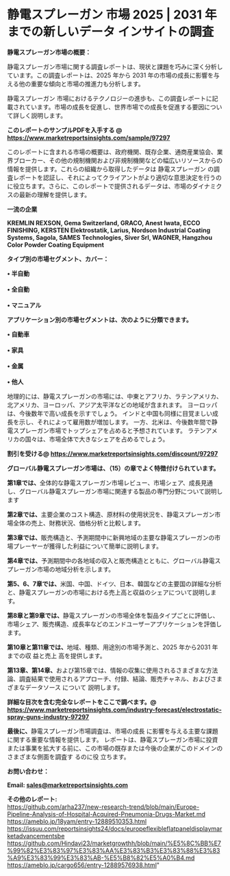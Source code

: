 # 静電スプレーガン 市場 2025 | 2031 年までの新しいデータ インサイトの調査

<strong><b>静電スプレーガン市場の概要：</b></strong>

静電スプレーガン市場に関する調査レポートは、現状と課題を巧みに深く分析しています。この調査レポートは、2025 年から 2031 年の市場の成長に影響を与える他の重要な傾向と市場の推進力も分析します。

静電スプレーガン 市場におけるテクノロジーの進歩も、この調査レポートに記載されています。市場の成長を促進し、世界市場での成長を促進する要因について詳しく説明します。

<strong>このレポートのサンプルPDFを入手する @ <a href=https://www.marketreportsinsights.com/sample/97297>https://www.marketreportsinsights.com/sample/97297</a></strong>

このレポートに含まれる市場の概要は、政府機関、既存企業、通商産業協会、業界ブローカー、その他の規制機関および非規制機関などの幅広いリソースからの情報を提供します。これらの組織から取得したデータは 静電スプレーガン の調査レポートを認証し、それによってクライアントがより適切な意思決定を行うのに役立ちます。さらに、このレポートで提供されるデータは、市場のダイナミクスの最新の理解を提供します。

<strong>一流の企業</strong>

<strong><b>KREMLIN REXSON, Gema Switzerland, GRACO, Anest Iwata, ECCO FINISHING, KERSTEN Elektrostatik, Larius, Nordson Industrial Coating Systems, Sagola, SAMES Technologies, Siver Srl, WAGNER, Hangzhou Color Powder Coating Equipment</b></strong>

<strong><b>タイプ別の市場セグメント、カバー：</b></strong>

<strong>• 半自動<br><br>• 全自動<br><br>• マニュアル</strong>

<strong><b>アプリケーション別の市場セグメントは、次のように分類できます。</b></strong>

<strong>• 自動車<br><br>• 家具<br><br>• 金属<br><br>• 他人</strong>

 地理的には、静電スプレーガンの市場には、中東とアフリカ、ラテンアメリカ、北アメリカ、ヨーロッパ、アジア太平洋などの地域が含まれます。 ヨーロッパは、今後数年で高い成長を示すでしょう。 インドと中国も同様に目覚ましい成長を示し、それによって雇用数が増加します。 一方、北米は、今後数年間で静電スプレーガン市場でトップシェアを占めると予想されています。 ラテンアメリカの国々は、市場全体で大きなシェアを占めるでしょう。

<strong>割引を受ける@ <a href=https://www.marketreportsinsights.com/discount/97297>https://www.marketreportsinsights.com/discount/97297</a></strong>

<strong><b>グローバル静電スプレーガン市場は、（15）の章でよく特徴付けられています。</b></strong>

<strong><b>第</b></strong><strong><b>1章では、</b></strong>全体的な静電スプレーガン市場レビュー、市場シェア、成長見通し、グローバル静電スプレーガン市場に関連する製品の専門分野について説明します

<strong><b>第2章では、</b></strong>主要企業のコスト構造、原材料の使用状況を、静電スプレーガン市場全体の売上、財務状況、価格分析と比較します。

<strong><b>第3章では、</b></strong>販売構造と、予測期間中に新興地域の主要な静電スプレーガンの市場プレーヤーが獲得した利益について簡単に説明します。

<strong><b>第4章では、</b></strong>予測期間中の各地域の収入と販売構造とともに、グローバル静電スプレーガン市場の地域分析を示します。

<strong><b>第5、6、7章では、</b></strong>米国、中国、ドイツ、日本、韓国などの主要国の詳細な分析と、静電スプレーガンの市場における売上高と収益のシェアについて説明します。

<strong><b>第8章と第9章では、</b></strong>静電スプレーガンの市場全体を製品タイプごとに評価し、市場シェア、販売構造、成長率などのエンドユーザーアプリケーションを評価します。

<strong><b>第10章と第11章では、</b></strong>地域、種類、用途別の市場予測と、2025 年から2031 年までの収 益と売上 高を提供します。

<strong><b>第13章、第14章、</b></strong>および第15章では、情報の収集に使用されるさまざまな方法論、調査結果で使用されるアプローチ、付録、結論、販売チャネル、およびさまざまなデータソース について 説明します。

<strong>詳細な目次を含む完全なレポートをここで調べます。@ <a href=https://www.marketreportsinsights.com/industry-forecast/electrostatic-spray-guns-industry-97297>https://www.marketreportsinsights.com/industry-forecast/electrostatic-spray-guns-industry-97297</a></strong>

<strong><b>最後に、</b></strong>静電スプレーガン市場調査は、市場の成長 に影響を</a>与える主要な課題に関する重要な情報を提供します。 レポートは、静電スプレーガン市場に投資または事業を拡大する前に、この市場の既存または今後の企業がこのドメインのさまざまな側面を調査す るのに役 立ちます。

<strong><b>お問い合わせ：</b></strong>

<strong>Email: </strong><a href=mailto:sales@marketreportsinsights.com><strong>sales@marketreportsinsights.com</strong></a>

<strong>その他のレポート:</strong>
<br>
<a href=https://github.com/arha237/new-research-trend/blob/main/Europe-Pipeline-Analysis-of-Hospital-Acquired-Pneumonia-Drugs-Market.md>https://github.com/arha237/new-research-trend/blob/main/Europe-Pipeline-Analysis-of-Hospital-Acquired-Pneumonia-Drugs-Market.md</a>
<br>
<a href=https://ameblo.jp/18yam/entry-12889510353.html>https://ameblo.jp/18yam/entry-12889510353.html</a>
<br>
<a href=https://issuu.com/reportsinsights24/docs/europeflexibleflatpaneldisplaymarketadvancementsbe>https://issuu.com/reportsinsights24/docs/europeflexibleflatpaneldisplaymarketadvancementsbe</a>
<br>
<a href=https://github.com/Hindavi23/marketgrowthh/blob/main/%E5%8C%BB%E7%99%82%E3%83%97%E3%83%AA%E3%83%B3%E3%83%88%E3%83%A9%E3%83%99%E3%83%AB-%E5%B8%82%E5%A0%B4.md>https://github.com/Hindavi23/marketgrowthh/blob/main/%E5%8C%BB%E7%99%82%E3%83%97%E3%83%AA%E3%83%B3%E3%83%88%E3%83%A9%E3%83%99%E3%83%AB-%E5%B8%82%E5%A0%B4.md</a>
<br>
<a href=https://ameblo.jp/cargo656/entry-12889576938.html>https://ameblo.jp/cargo656/entry-12889576938.html</a>"

